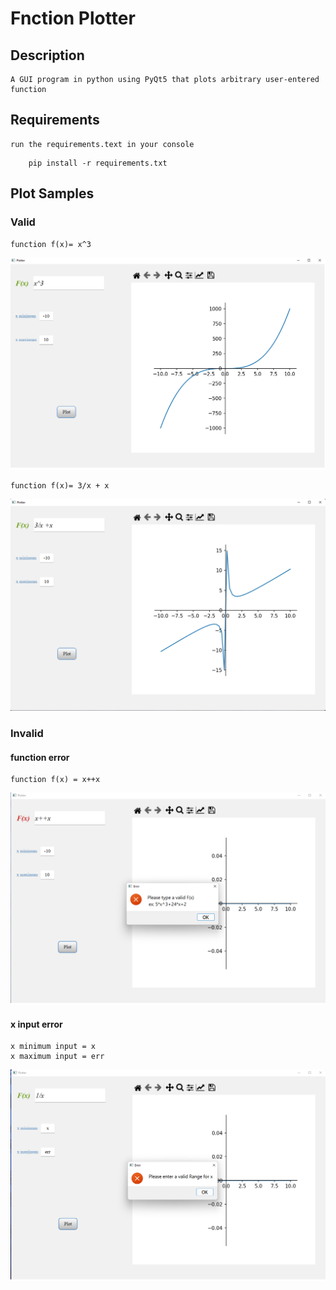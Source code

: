 # Fnction Plotter
## Description
    A GUI program in python using PyQt5 that plots arbitrary user-entered function

## Requirements
    run the requirements.text in your console
 ``` 
     pip install -r requirements.txt
```

## Plot Samples
### Valid
    function f(x)= x^3

   ![valid1](/Images/valid1.png)


    function f(x)= 3/x + x

   ![valid3](/Images/valid3.png)


### Invalid

#### function error
    function f(x) = x++x

   ![invalid1](/Images/invalid1.png)

#### x input error
    x minimum input = x
    x maximum input = err

   ![invalid4](/Images/invalid4.png)




